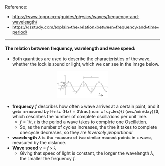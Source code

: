 
Reference: 
- https://www.toppr.com/guides/physics/waves/frequency-and-wavelength/
- https://qsstudy.com/explain-the-relation-between-frequency-and-time-period/

---

#### The relation between frequency, wavelength and wave speed:

- Both quantities are used to describe the characteristics of the wave, whether the lock is sound or light, which we can see in the image below.
<p align="center" width="100%">
    <img width="33%" src="stringWave.png"> 
</p>

- **frequency** $f$ describes how often a wave arrives at a certain point, and it gets measured by Hertz (Hz) = $\frac{num of cycles}{t (sec/min/day)}$, which describes the number of complete oscillations per unit time.
	- $f = 1/t$, $t$ is the period a wave takes to complete one Oscillation.
	- So, as the number of cycles increases, the time it takes to complete one cycle decreases, so they are _Inversely proportional_
- **wavelength** $\lambda$ is the measure of two similar nearest points in a wave, measured by the distance.
- **Wave speed** $v$ = $f \times \lambda$
	- Giving that speed of light is constant, the longer the wavelength $\lambda$, the smaller the frequency $f$. 
